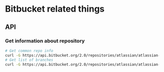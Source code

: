 # Bitbucket related things

## API

### Get information about repository

```bash
# Get common repo info
curl -G https://api.bitbucket.org/2.0/repositories/atlassian/atlassian-aws-deployment | jq .
# Get list of branches
curl -G https://api.bitbucket.org/2.0/repositories/atlassian/atlassian-aws-deployment/refs/branches | jq .
```
